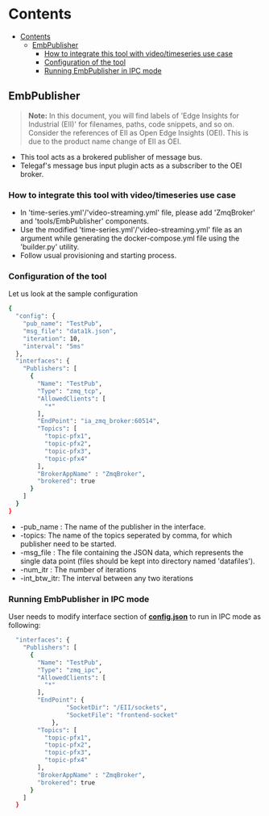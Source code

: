 # Contents

- [Contents](#contents)
  - [EmbPublisher](#embpublisher)
    - [How to integrate this tool with video/timeseries use case](#how-to-integrate-this-tool-with-videotimeseries-use-case)
    - [Configuration of the tool](#configuration-of-the-tool)
    - [Running EmbPublisher in IPC mode](#running-embpublisher-in-ipc-mode)

## EmbPublisher

>**Note:** In this document, you will find labels of 'Edge Insights for Industrial (EII)' for filenames, paths, code snippets, and so on. Consider the references of EII as Open Edge Insights (OEI). This is due to the product name change of EII as OEI.

- This tool acts as a brokered publisher of message bus.
- Telegaf's message bus input plugin acts as a subscriber to the OEI broker.

### How to integrate this tool with video/timeseries use case

- In 'time-series.yml'/'video-streaming.yml' file, please add 'ZmqBroker' and 'tools/EmbPublisher' components.
- Use the modified 'time-series.yml'/'video-streaming.yml' file as an argument while generating the docker-compose.yml file using the 'builder.py' utility.
- Follow usual provisioning and starting process.

### Configuration of the tool

Let us look at the sample configuration

```sh
{
  "config": {
    "pub_name": "TestPub",
    "msg_file": "data1k.json",
    "iteration": 10,
    "interval": "5ms"
  },
  "interfaces": {
    "Publishers": [
      {
        "Name": "TestPub",
        "Type": "zmq_tcp",
        "AllowedClients": [
          "*"
        ],
        "EndPoint": "ia_zmq_broker:60514",
        "Topics": [
          "topic-pfx1",
          "topic-pfx2",
          "topic-pfx3",
          "topic-pfx4"
        ],
        "BrokerAppName" : "ZmqBroker",
        "brokered": true
      }
    ]
  }
}

```

- -pub_name : The name of the publisher in the interface.
- -topics: The name of the topics seperated by comma, for which publisher need to be started.
- -msg_file : The file containing the JSON data, which represents the single data point (files should be kept into directory named 'datafiles').
- -num_itr : The number of iterations
- -int_btw_itr: The interval between any two iterations

### Running EmbPublisher in IPC mode

User needs to modify interface section of **[config.json](./config.json)** to run in IPC mode as following:

```sh
  "interfaces": {
    "Publishers": [
      {
        "Name": "TestPub",
        "Type": "zmq_ipc",
        "AllowedClients": [
          "*"
        ],
        "EndPoint": {
                "SocketDir": "/EII/sockets",
                "SocketFile": "frontend-socket"
            },
        "Topics": [
          "topic-pfx1",
          "topic-pfx2",
          "topic-pfx3",
          "topic-pfx4"
        ],
        "BrokerAppName" : "ZmqBroker",
        "brokered": true
      }
    ]
  }
```
